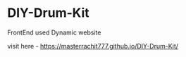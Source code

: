 # DIY-Drum-Kit
FrontEnd used Dynamic website 

visit here - https://masterrachit777.github.io/DIY-Drum-Kit/
